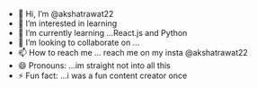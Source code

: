 - 👋 Hi, I’m @akshatrawat22
- 👀 I’m interested in learning
- 🌱 I’m currently learning ...React.js and Python
- 💞️ I’m looking to collaborate on ...
- 📫 How to reach me ... reach me on my insta @akshatrawat22
- 😄 Pronouns: ...im straight not into all this
- ⚡ Fun fact: ...i was a fun content creator once

<!---
akshatrawat22/akshatrawat22 is a ✨ special ✨ repository because its `README.md` (this file) appears on your GitHub profile.
You can click the Preview link to take a look at your changes.
--->
